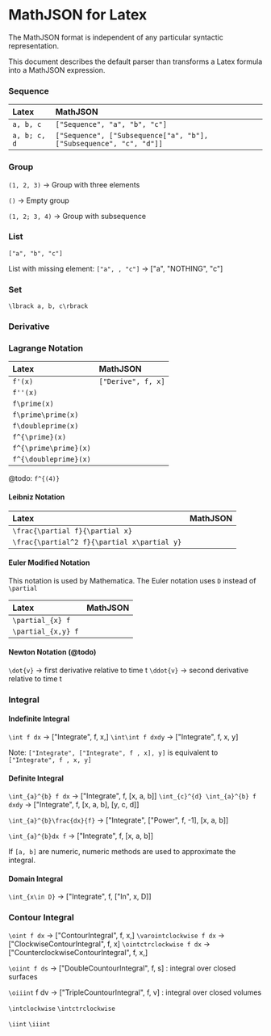 # MathJSON for Latex

The MathJSON format is independent of any particular syntactic representation.

This document describes the default parser than transforms a Latex
formula into a MathJSON expression.

### Sequence

| Latex        | MathJSON                                                           |
| :----------- | :----------------------------------------------------------------- |
| `a, b, c`    | `["Sequence", "a", "b", "c"]`                                      |
| `a, b; c, d` | `["Sequence", ["Subsequence["a", "b"], ["Subsequence", "c", "d"]]` |

### Group

`(1, 2, 3)` -> Group with three elements

`()` -> Empty group

`(1, 2; 3, 4)` -> Group with subsequence

### List

`["a", "b", "c"]`

List with missing element:
`["a", , "c"]` -> ["a", "NOTHING", "c"]

### Set

`\lbrack a, b, c\rbrack`

### Derivative

### Lagrange Notation

| Latex                 | MathJSON           |
| :-------------------- | :----------------- |
| `f'(x)`               | `["Derive", f, x]` |
| `f''(x)`              |                    |
| `f\prime(x)`          |                    |
| `f\prime\prime(x)`    |                    |
| `f\doubleprime(x)`    |                    |
| `f^{\prime}(x)`       |                    |
| `f^{\prime\prime}(x)` |                    |
| `f^{\doubleprime}(x)` |                    |

@todo: `f^{(4)}`

#### Leibniz Notation

| Latex                                       | MathJSON |
| :------------------------------------------ | :------- |
| `\frac{\partial f}{\partial x}`             |          |
| `\frac{\partial^2 f}{\partial x\partial y}` |

#### Euler Modified Notation

This notation is used by Mathematica. The Euler notation uses `D` instead
of `\partial`

| Latex              | MathJSON |
| :----------------- | :------- |
| `\partial_{x} f`   |          |
| `\partial_{x,y} f` |          |

#### Newton Notation (@todo)

`\dot{v}` -> first derivative relative to time t
`\ddot{v}` -> second derivative relative to time t

### Integral

#### Indefinite Integral

`\int f dx` -> ["Integrate", f, x,]
`\int\int f dxdy` -> ["Integrate", f, x, y]

Note:
`["Integrate", ["Integrate", f , x], y]` is equivalent to
`["Integrate", f , x, y]`

#### Definite Integral

`\int_{a}^{b} f dx` -> ["Integrate", f, [x, a, b]]
`\int_{c}^{d} \int_{a}^{b} f dxdy` -> ["Integrate", f, [x, a, b], [y, c, d]]

`\int_{a}^{b}\frac{dx}{f}` -> ["Integrate", ["Power", f, -1], [x, a, b]]

`\int_{a}^{b}dx f` -> ["Integrate", f, [x, a, b]]

If `[a, b]` are numeric, numeric methods are used to approximate the integral.

#### Domain Integral

`\int_{x\in D}` -> ["Integrate", f, ["In", x, D]]

### Contour Integral

`\oint f dx` -> ["ContourIntegral", f, x,]
`\varointclockwise f dx` -> ["ClockwiseContourIntegral", f, x]
`\ointctrclockwise f dx` -> ["CounterclockwiseContourIntegral", f, x,]

`\oiint f ds` -> ["DoubleCountourIntegral", f, s] : integral over closed surfaces

`\oiiint` f dv -> ["TripleCountourIntegral", f, v] : integral over closed volumes

`\intclockwise`
`\intctrclockwise`

`\iint`
`\iiint`
